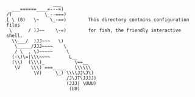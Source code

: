                      ___
      ___======____=---=)
    /T            \_--===)        
    [ \ (0)   \~    \_-==)        This directory contains configuration files
     \      / )J~~    \-=)        for fish, the friendly interactive shell.
      \\___/  )JJ~~~   \)
       \_____/JJJ~~~~    \
       / \  , \J~~~~~     \
      (-\)\=|\\\~~~~       L__
      (\\)  (\\\)_           \==__
       \V    \\\) ===_____   \\\\\\
              \V)     \_) \\\\JJ\J\)
                          /J\JT\JJJJ)
                          (JJJ| \UUU)
                           (UU)
